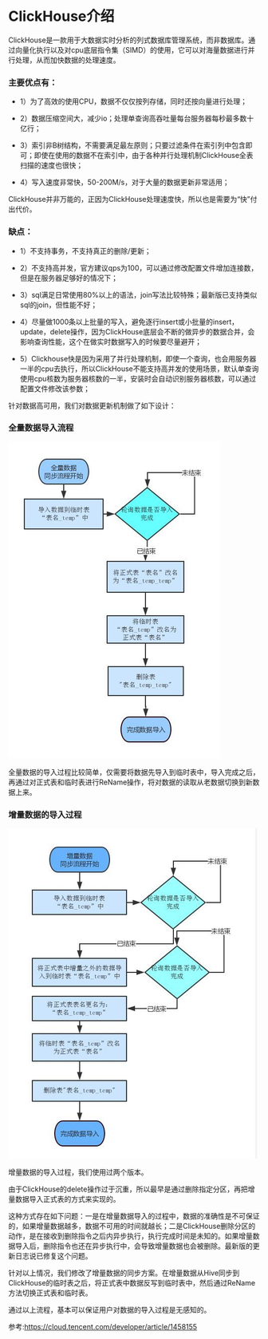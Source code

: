 # ClickHouse介绍

ClickHouse是一款用于大数据实时分析的列式数据库管理系统，而非数据库。通过向量化执行以及对cpu底层指令集（SIMD）的使用，它可以对海量数据进行并行处理，从而加快数据的处理速度。

### 主要优点有：

- 1）为了高效的使用CPU，数据不仅仅按列存储，同时还按向量进行处理；

- 2）数据压缩空间大，减少io；处理单查询高吞吐量每台服务器每秒最多数十亿行；

- 3）索引非B树结构，不需要满足最左原则；只要过滤条件在索引列中包含即可；即使在使用的数据不在索引中，由于各种并行处理机制ClickHouse全表扫描的速度也很快；

- 4）写入速度非常快，50-200M/s，对于大量的数据更新非常适用；

ClickHouse并非万能的，正因为ClickHouse处理速度快，所以也是需要为“快”付出代价。

### 缺点：

- 1）不支持事务，不支持真正的删除/更新；

- 2）不支持高并发，官方建议qps为100，可以通过修改配置文件增加连接数，但是在服务器足够好的情况下；

- 3）sql满足日常使用80%以上的语法，join写法比较特殊；最新版已支持类似sql的join，但性能不好；

- 4）尽量做1000条以上批量的写入，避免逐行insert或小批量的insert，update，delete操作，因为ClickHouse底层会不断的做异步的数据合并，会影响查询性能，这个在做实时数据写入的时候要尽量避开；

- 5）Clickhouse快是因为采用了并行处理机制，即使一个查询，也会用服务器一半的cpu去执行，所以ClickHouse不能支持高并发的使用场景，默认单查询使用cpu核数为服务器核数的一半，安装时会自动识别服务器核数，可以通过配置文件修改该参数；


针对数据高可用，我们对数据更新机制做了如下设计：

### 全量数据导入流程

![images](https://github.com/foxliang/Blog/blob/master/images/%E5%85%A8%E9%87%8F%E5%AF%BC%E5%85%A5%E6%95%B0%E6%8D%AE.jpeg)

全量数据的导入过程比较简单，仅需要将数据先导入到临时表中，导入完成之后，再通过对正式表和临时表进行ReName操作，将对数据的读取从老数据切换到新数据上来。

### 增量数据的导入过程

![images](https://github.com/foxliang/Blog/blob/master/images/%E5%A2%9E%E9%87%8F%E6%95%B0%E6%8D%AE%E7%9A%84%E5%AF%BC%E5%85%A5%E8%BF%87%E7%A8%8B.jpeg)

增量数据的导入过程，我们使用过两个版本。

由于ClickHouse的delete操作过于沉重，所以最早是通过删除指定分区，再把增量数据导入正式表的方式来实现的。

这种方式存在如下问题：一是在增量数据导入的过程中，数据的准确性是不可保证的，如果增量数据越多，数据不可用的时间就越长；二是ClickHouse删除分区的动作，是在接收到删除指令之后内异步执行，执行完成时间是未知的。如果增量数据导入后，删除指令也还在异步执行中，会导致增量数据也会被删除。最新版的更新日志说已修复这个问题。

针对以上情况，我们修改了增量数据的同步方案。在增量数据从Hive同步到ClickHouse的临时表之后，将正式表中数据反写到临时表中，然后通过ReName方法切换正式表和临时表。

通过以上流程，基本可以保证用户对数据的导入过程是无感知的。

参考:https://cloud.tencent.com/developer/article/1458155
